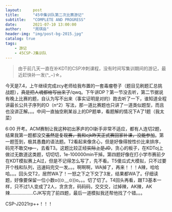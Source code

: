 ```yaml
---
layout:     post
title:      "45中集训队第二次比赛游记"
subtitle:   "COMPLETE AND PROGRESS"
date:       2021-07-10 13:00:00
author:     "周琪岳"
header-img: "img/post-bg-2015.jpg"
catalog: true
tags:
    - 游记
    - 45CSP-J集训队
---
```


>  由于前几天一直在补KDT的CSP冲刺课程，没有时间写集训期间的游记，最近赶快补一发(^_−)☆。

今天是7.4，上午继续完成zcy老师给我布置的一套毒瘤卷子（题目见刷题汇总挑战题），~~真是把人魂都给写出来了~~/qwq。下午讲DP？第一节没去听，第二节据说有晚上比赛的题，自认为写不出来（事实证明是对的）跑去听了一下，谁知道全程讲最长公共子序列的O（n^2）写法，那一道比赛题也只讲了一道类似题型，而且也没讲正解。。。中间一直抽空刷某谷上的DP题单，看题解的情况下A了1题（我太菜）



6:00 开考。ACM赛制让我这种初出茅庐的OI新手非常不适应，都有人连切2题，结果我第一题都没交~~虽然是复现赛，我和cjk昨天正式赛回家补课，没能参加~~。第一题签到，极其愚蠢的语法题。T2看起来像贪心，但是好像得按性价比来排序，码完不敢交~~rp--~~，去看T3。这题比较正经~~实际上是JD~~，贪心的板子，在KDToj上做过无数道这类题，切切切，1e-100000min干掉。第四题好像在打小学市赛前夕在KDT模拟赛上A过，但是不记得怎么写了，先不看。T5傻瓜式大模拟，只不过要开个栈和队列，迅速码完交一发。。。啊啊啊，WA掉了，再来！！！A辣，哈哈哈。。。回头交T2，居然WA了！一怒之下之下交了3发，结果都WA了。仔细读题，好像要保留一位小数o((⊙﹏⊙))o。。。切了切了。T4回头再看，跟T3基本一样，只不过1人变成了2人，贪贪贪，码码码，交交交，过掉辣，AK辣，AK辣………………CJK写完了前四题，最后一道模拟我还帮他找了个错。。。

CSP-J2021rp++！！！

